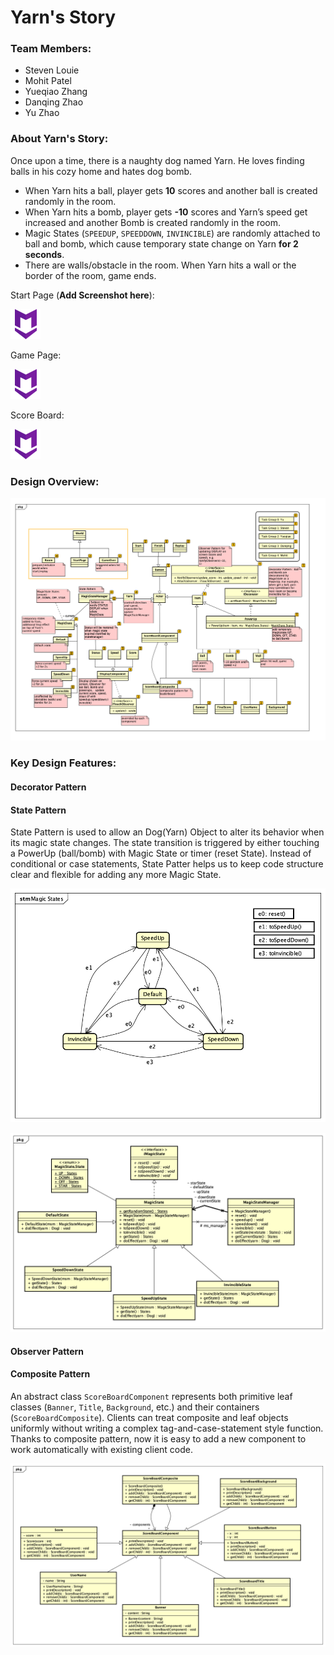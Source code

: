 # Yarn's Story

### Team Members:
* Steven Louie
* Mohit Patel
* Yueqiao Zhang
* Danqing Zhao
* Yu Zhao


### About Yarn's Story:
Once upon a time, there is a naughty dog named Yarn. He loves finding balls in his cozy home and hates dog bomb.

+ When Yarn hits a ball, player gets **10** scores and another ball is created randomly in the room.
+ When Yarn hits a bomb, player gets **-10** scores and Yarn’s speed get increased and another Bomb is created randomly in the room.
+ Magic States (```SPEEDUP```, ```SPEEDDOWN```, ```INVINCIBLE```) are randomly attached to ball and bomb, which cause temporary state change on Yarn **for 2 seconds**. 
+ There are walls/obstacle in the room. When Yarn hits a wall or the border of the room, game ends.

Start Page (**Add Screenshot here**):

![alt text](https://github.com/adam-p/markdown-here/raw/master/src/common/images/icon48.png "Logo Title Text 1")

Game Page:

![alt text](https://github.com/adam-p/markdown-here/raw/master/src/common/images/icon48.png "Logo Title Text 1")

Score Board:

![alt text](https://github.com/adam-p/markdown-here/raw/master/src/common/images/icon48.png "Logo Title Text 1")


### Design Overview:
![alt text](https://github.com/nguyensjsu/fa19-202-yarn/blob/master/doc/imgs/DesignDraft-v2.0.png)

### Key Design Features:

#### Decorator Pattern

#### State Pattern

State Pattern is used to allow an Dog(Yarn) Object to alter its behavior when its magic state changes. The state transition is triggered by either touching a PowerUp (ball/bomb) with Magic State or timer (reset State). Instead of conditional or case statements, State Patter helps us to keep code structure clear and flexible for adding any more Magic State.

![alt text](https://github.com/nguyensjsu/fa19-202-yarn/blob/master/doc/imgs/StateDiagram.png)

![alt_text](https://github.com/nguyensjsu/fa19-202-yarn/blob/master/doc/imgs/Class-StatePattern.png)

#### Observer Pattern


#### Composite Pattern
An abstract class ```ScoreBoardComponent``` represents both primitive leaf classes (```Banner```, ```Title```, ```Background```, etc.) and their containers (```ScoreBoardComposite```). Clients can treat composite and leaf objects uniformly without writing a complex tag-and-case-statement style function. Thanks to composite pattern, now it is easy to add a new component to work automatically with existing client code.

![alt_text](https://github.com/nguyensjsu/fa19-202-yarn/blob/master/doc/imgs/ClassD-Composite.png)
